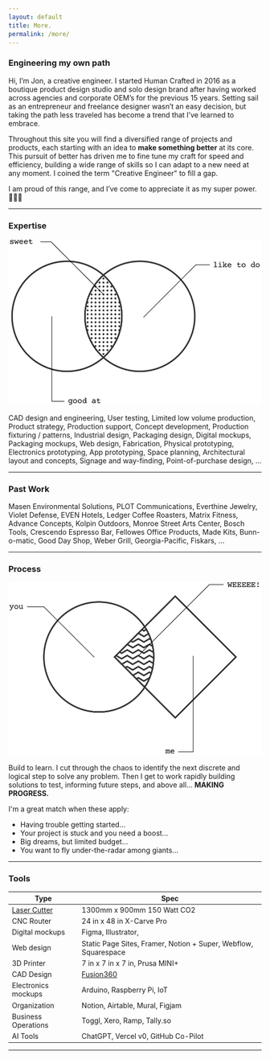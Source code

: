 ```yaml
---
layout: default
title: More.
permalink: /more/
---
```


### Engineering my own path

Hi, I’m Jon, a creative engineer. I started Human Crafted in 2016 as a boutique product design studio and solo design brand after having worked across agencies and corporate OEM’s for the previous 15 years. Setting sail as an entrepreneur and freelance designer wasn’t an easy decision, but taking the path less traveled has become a trend that I’ve learned to embrace.

Throughout this site you will find a diversified range of projects and products, each starting with an idea to **make something better** at its core. This pursuit of better has driven me to fine tune my craft for speed and efficiency, building a wide range of skills so I can adapt to a new need at any moment.  I coined the term "Creative Engineer" to fill a gap. 

I am proud of this range, and I’ve come to appreciate it as my super power. 🦸🏻‍♂️

---

### Expertise

![](/assets/images/vennExpertise.svg)


CAD design and engineering, User testing, Limited low volume production, Product strategy, Production support, Concept development, Production fixturing / patterns, Industrial design, Packaging design, Digital mockups, Packaging mockups, Web design, Fabrication, Physical prototyping, Electronics prototyping, App prototyping, Space planning, Architectural layout and concepts, Signage and way-finding, Point-of-purchase design, ...

---

### Past Work


Masen Environmental Solutions, PLOT Communications, Everthine Jewelry, Violet Defense, EVEN Hotels, Ledger Coffee Roasters, Matrix Fitness, Advance Concepts, Kolpin Outdoors, Monroe Street Arts Center, Bosch Tools, Crescendo Espresso Bar, Fellowes Office Products, Made Kits, Bunn-o-matic, Good Day Shop, Weber Grill, Georgia-Pacific, Fiskars, ...

---

### Process


![](/assets/images/vennColab.svg)

Build to learn. I cut through the chaos to identify the next discrete and logical step to solve any problem. Then I get to work rapidly building solutions to test, informing future steps, and above all... **MAKING PROGRESS.**

I'm a great match when these apply:

- Having trouble getting started...
- Your project is stuck and you need a boost...
- Big dreams, but limited budget...
- You want to fly under-the-radar among giants...

---

### Tools

| **Type**                              | **Spec**                                                        |
| ------------------------------------- | --------------------------------------------------------------- |
| [Laser Cutter](_docs/laser-cutter.md) | 1300mm x 900mm 150 Watt CO2                                     |
| CNC Router                            | 24 in x 48 in X-Carve Pro                                       |
| Digital mockups                       | Figma, Illustrator,                                             |
| Web design                            | Static Page Sites, Framer, Notion + Super, Webflow, Squarespace |
| 3D Printer                            | 7 in x 7 in x 7 in, Prusa MINI+                                 |
| CAD Design                            | [Fusion360](_docs/fusion360.md)                                 |
| Electronics mockups                   | Arduino, Raspberry Pi, IoT                                      |
| Organization                          | Notion, Airtable, Mural, Figjam                                 |
| Business Operations                   | Toggl, Xero, Ramp, Tally.so                                     |
| AI Tools                              | ChatGPT, Vercel v0, GitHub Co-Pilot                             |

---
